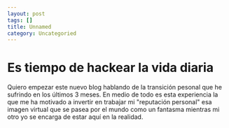 ```yaml
---
layout: post
tags: []
title: Unnamed
category: Uncategoried
---
```

# Es tiempo de hackear la vida diaria
Quiero empezar este nuevo blog hablando de la transición pesonal que he sufrindo en los últimos 3 meses. En medio de todo es esta experiencia la que me ha motivado a invertir en trabajar mi "reputación personal" esa imagen virtual que se pasea por el mundo como un fantasma mientras mi otro yo se encarga de estar aquí en la realidad. 

